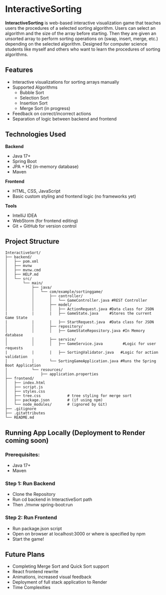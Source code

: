 # InteractiveSorting
**InteractiveSorting** is web-based interactive visualization game that teaches users the procedures of a selected sorting algorithm. Users can select an algorithm and the size of the array before starting. Then they are given an unsorted array to perform sorting operations on (swap, insert, merge, etc.) depending on the selected algorithm. Designed for computer science students like myself and others who want to learn the procedures of sorting algorithms.

## Features
- Interactive visualizations for sorting arrays manually
- Supported Algorithms
    - Bubble Sort
    - Selection Sort
    - Insertion Sort
    - Merge Sort (in progress)
- Feedback on correct/incorrect actions
- Separation of logic between backend and frontend

 ## Technologies Used
**Backend**
- Java 17+
- Spring Boot
- JPA + H2 (in-memory database)
- Maven

**Frontend**
- HTML, CSS, JavaScript
- Basic custom styling and frontend logic (no frameworks yet)

**Tools**
- IntelliJ IDEA
- WebStorm (for frontend editing)
- Git + GitHub for version control

## Project Structure
```
InteractiveSort/
├── backend/
│   ├── pom.xml
│   ├── mvnw
│   ├── mvnw.cmd
│   ├── HELP.md
│   └── src/
│       └── main/
│           ├── java/
│           │   └── com/example/sortinggame/
│           │       ├── controller/
│           │       │   └── GameController.java #REST Controller
│           │       ├── model/
│           │       │   ├── ActionRequest.java #Data class for JSON 
|           |       |   ├── GameState.java     #Stores the current Game State
|           |       |   ├── StartRequest.java  #Data class for JSON
│           │       ├── repository/
│           │       │   ├── GameStateRepository.java #In Memory database
│           │       ├── service/
│           │       │   ├── GameService.java         #Logic for user requests
|           |       |   ├── SortingValidator.java   #Logic for action validation
│           │       └── SortingGameApplication.java #Runs the Spring Boot Application
│           └── resources/
│               ├── application.properties
├── frontend/
│   ├── index.html
│   ├── script.js
│   ├── styles.css          
│   ├── tree.css            # tree styling for merge sort
│   ├── package.json        # (if using npm)
│   └── node_modules/       # (ignored by Git)
├── .gitignore
├── .gitattributes
└── README.md
```

## Running App Locally (Deployment to Render coming soon)

### Prerequisites:
- Java 17+
- Maven

### Step 1: Run Backend
- Clone the Repository
- Run cd backend in InteractiveSort path
- Then ./mvnw spring-boot:run

### Step 2: Run Frontend
- Run package.json script
- Open on browser at localhost:3000 or where is specified by npm
- Start the game!

## Future Plans
- Completing Merge Sort and Quick Sort support
- React frontend rewrite
- Animations, increased visual feedback
- Deployment of full stack application to Render
- Time Complexities
